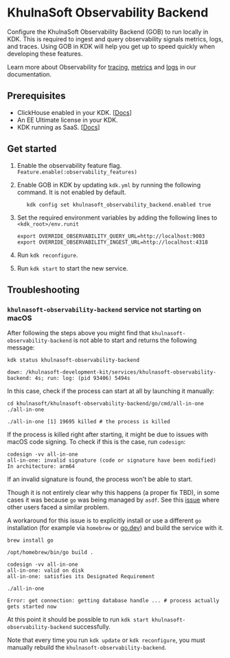 # KhulnaSoft Observability Backend

Configure the KhulnaSoft Observability Backend (GOB) to run locally in KDK. This is required to ingest and query
observability signals metrics, logs, and traces. Using GOB in KDK will help you get up to speed quickly when developing these features.

Learn more about Observability for [tracing](https://docs.khulnasoft.com/ee/operations/tracing.html), [metrics](https://docs.khulnasoft.com/ee/operations/metrics.html) and [logs](https://docs.khulnasoft.com/ee/operations/logs.html) in our documentation.

## Prerequisites

- ClickHouse enabled in your KDK. [[Docs](https://docs.khulnasoft.com/ee/development/database/clickhouse/clickhouse_within_khulnasoft.html)]
- An EE Ultimate license in your KDK.
- KDK running as SaaS. [[Docs](https://docs.khulnasoft.com/ee/development/ee_features.html#simulate-a-saas-instance)]

## Get started

1. Enable the observability feature flag. `Feature.enable(:observability_features)`
1. Enable GOB in KDK by updating `kdk.yml` by running the following command. It is not enabled by default.

   ```shell
      kdk config set khulnasoft_observability_backend.enabled true
   ```

1. Set the required environment variables by adding the following lines to `<kdk_root>/env.runit`

   ```shell
   export OVERRIDE_OBSERVABILITY_QUERY_URL=http://localhost:9003
   export OVERRIDE_OBSERVABILITY_INGEST_URL=http://localhost:4318
   ```

1. Run `kdk reconfigure`.
1. Run `kdk start` to start the new service.

## Troubleshooting

### `khulnasoft-observability-backend` service not starting on macOS

After following the steps above you might find that `khulnasoft-observability-backend` is not able to start and returns the following message:

```shell
kdk status khulnasoft-observability-backend

down: /khulnasoft-development-kit/services/khulnasoft-observability-backend: 4s; run: log: (pid 93406) 5494s
```

In this case, check if the process can start at all by launching it manually:

```shell
cd khulnasoft/khulnasoft-observability-backend/go/cmd/all-in-one
./all-in-one

./all-in-one [1] 19695 killed # the process is killed
```

If the process is killed right after starting, it might be due to issues with macOS code signing. To check if this is the case, run `codesign`:

```shell
codesign -vv all-in-one
all-in-one: invalid signature (code or signature have been modified)
In architecture: arm64
```

If an invalid signature is found, the process won't be able to start.

Though it is not entirely clear why this happens (a proper fix TBD), in some cases it was because `go` was being managed by `asdf`.
See this [issue](https://github.com/golang/go/issues/63997) where other users faced a similar problem.

A workaround for this issue is to explicitly install or use a different `go` installation (for example via `homebrew` or [go.dev](https://go.dev/dl/)) and build the service with it.

```shell
brew install go

/opt/homebrew/bin/go build .

codesign -vv all-in-one
all-in-one: valid on disk
all-in-one: satisfies its Designated Requirement

./all-in-one

Error: get connection: getting database handle ... # process actually gets started now
```

At this point it should be possible to run `kdk start khulnasoft-observability-backend` successfully.

Note that every time you run `kdk update` or `kdk reconfigure`, you must manually rebuild the `khulnasoft-observability-backend`.
